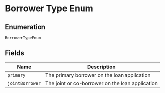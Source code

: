 
# Borrower Type Enum

## Enumeration

`BorrowerTypeEnum`

## Fields

| Name | Description |
|  --- | --- |
| `primary` | The primary borrower on the loan application |
| `jointBorrower` | The joint or co-borrower on the loan application |

